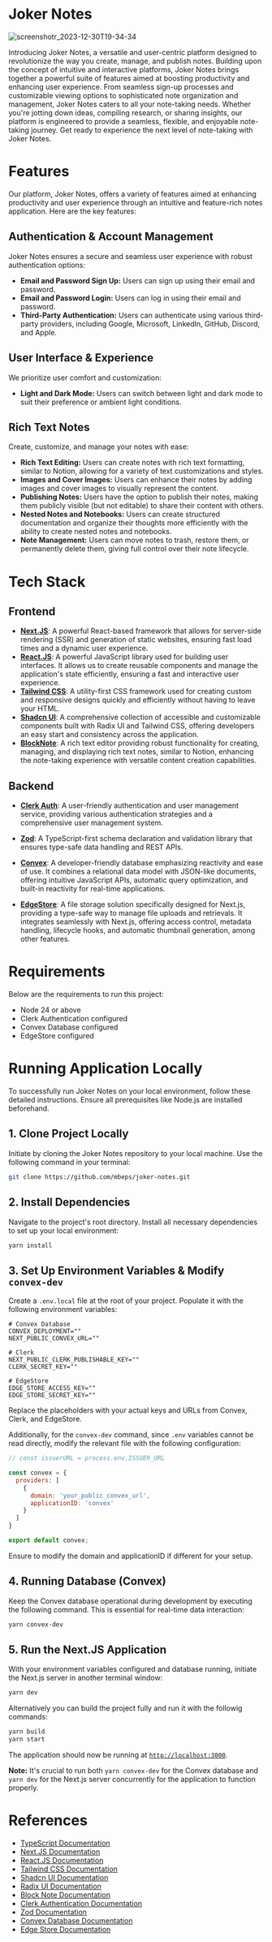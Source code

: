# **Joker Notes**

![screenshotr_2023-12-30T19-34-34](https://github.com/mbeps/motion/assets/58662575/77c4cbda-d580-4126-83bf-b3ef12fd28b9)


Introducing Joker Notes, a versatile and user-centric platform designed to revolutionize the way you create, manage, and publish notes. 
Building upon the concept of intuitive and interactive platforms, Joker Notes brings together a powerful suite of features aimed at boosting productivity and enhancing user experience. 
From seamless sign-up processes and customizable viewing options to sophisticated note organization and management, Joker Notes caters to all your note-taking needs. 
Whether you're jotting down ideas, compiling research, or sharing insights, our platform is engineered to provide a seamless, flexible, and enjoyable note-taking journey. 
Get ready to experience the next level of note-taking with Joker Notes.

# Features

Our platform, Joker Notes, offers a variety of features aimed at enhancing productivity and user experience through an intuitive and feature-rich notes application. Here are the key features:

## Authentication & Account Management
Joker Notes ensures a secure and seamless user experience with robust authentication options:
- **Email and Password Sign Up:** Users can sign up using their email and password.
- **Email and Password Login:** Users can log in using their email and password.
- **Third-Party Authentication:** Users can authenticate using various third-party providers, including Google, Microsoft, LinkedIn, GitHub, Discord, and Apple.

## User Interface & Experience
We prioritize user comfort and customization:
- **Light and Dark Mode:** Users can switch between light and dark mode to suit their preference or ambient light conditions.

## Rich Text Notes
Create, customize, and manage your notes with ease:
- **Rich Text Editing:** Users can create notes with rich text formatting, similar to Notion, allowing for a variety of text customizations and styles.
- **Images and Cover Images:** Users can enhance their notes by adding images and cover images to visually represent the content.
- **Publishing Notes:** Users have the option to publish their notes, making them publicly visible (but not editable) to share their content with others.
- **Nested Notes and Notebooks:** Users can create structured documentation and organize their thoughts more efficiently with the ability to create nested notes and notebooks.
- **Note Management:** Users can move notes to trash, restore them, or permanently delete them, giving full control over their note lifecycle.

# Tech Stack

## Frontend

- **[Next.JS](https://nextjs.org/)**: A powerful React-based framework that allows for server-side rendering (SSR) and generation of static websites, ensuring fast load times and a dynamic user experience.
- **[React.JS](https://react.dev/)**: A powerful JavaScript library used for building user interfaces. It allows us to create reusable components and manage the application's state efficiently, ensuring a fast and interactive user experience.
- **[Tailwind CSS](https://tailwindcss.com/)**: A utility-first CSS framework used for creating custom and responsive designs quickly and efficiently without having to leave your HTML.
- **[Shadcn UI](https://ui.shadcn.com/)**: A comprehensive collection of accessible and customizable components built with Radix UI and Tailwind CSS, offering developers an easy start and consistency across the application.
- **[BlockNote](https://www.blocknotejs.org/)**: A rich text editor providing robust functionality for creating, managing, and displaying rich text notes, similar to Notion, enhancing the note-taking experience with versatile content creation capabilities.

## Backend

- **[Clerk Auth](https://clerk.com/)**: A user-friendly authentication and user management service, providing various authentication strategies and a comprehensive user management system.
- **[Zod](https://zod.dev/)**: A TypeScript-first schema declaration and validation library that ensures type-safe data handling and REST APIs.

- **[Convex](https://www.convex.dev/)**: A developer-friendly database emphasizing reactivity and ease of use. It combines a relational data model with JSON-like documents, offering intuitive JavaScript APIs, automatic query optimization, and built-in reactivity for real-time applications.
- **[EdgeStore](https://edgestore.dev/)**: A file storage solution specifically designed for Next.js, providing a type-safe way to manage file uploads and retrievals. It integrates seamlessly with Next.js, offering access control, metadata handling, lifecycle hooks, and automatic thumbnail generation, among other features.

# Requirements
Below are the requirements to run this project:
- Node 24 or above
- Clerk Authentication configured 
- Convex Database configured 
- EdgeStore configured

# Running Application Locally

To successfully run Joker Notes on your local environment, follow these detailed instructions. 
Ensure all prerequisites like Node.js are installed beforehand.

## 1. Clone Project Locally
Initiate by cloning the Joker Notes repository to your local machine. Use the following command in your terminal:

```sh
git clone https://github.com/mbeps/joker-notes.git
```

## 2. Install Dependencies
Navigate to the project's root directory. 
Install all necessary dependencies to set up your local environment:

```sh
yarn install
```

## 3. Set Up Environment Variables & Modify `convex-dev`
Create a `.env.local` file at the root of your project. 
Populate it with the following environment variables:

```env
# Convex Database
CONVEX_DEPLOYMENT=""
NEXT_PUBLIC_CONVEX_URL=""

# Clerk
NEXT_PUBLIC_CLERK_PUBLISHABLE_KEY=""
CLERK_SECRET_KEY=""

# EdgeStore
EDGE_STORE_ACCESS_KEY=""
EDGE_STORE_SECRET_KEY=""
```

Replace the placeholders with your actual keys and URLs from Convex, Clerk, and EdgeStore.

Additionally, for the `convex-dev` command, since `.env` variables cannot be read directly, modify the relevant file with the following configuration:

```js
// const issuerURL = process.env.ISSUER_URL

const convex = {
  providers: [
    {
      domain: 'your_public_convex_url',
      applicationID: 'convex'
    }
  ]
}

export default convex;
```

Ensure to modify the domain and applicationID if different for your setup.

## 4. Running Database (Convex)
Keep the Convex database operational during development by executing the following command. 
This is essential for real-time data interaction:

```sh
yarn convex-dev
```

## 5. Run the Next.JS Application
With your environment variables configured and database running, initiate the Next.js server in another terminal window:

```sh
yarn dev
```

Alternatively you can build the project fully and run it with the followig commands:

```sh
yarn build
yarn start
```

The application should now be running at [`http://localhost:3000`](http://localhost:3000).

**Note:** It's crucial to run both `yarn convex-dev` for the Convex database and `yarn dev` for the Next.js server concurrently for the application to function properly.

# References
- [TypeScript Documentation](https://www.typescriptlang.org/docs/)
- [Next.JS Documentation](https://nextjs.org/docs)
- [React.JS Documentation](https://react.dev/reference/react)
- [Tailwind CSS Documentation](https://v2.tailwindcss.com/docs)
- [Shadcn UI Documentation](https://ui.shadcn.com/docs/installation/next) 
- [Radix UI Documentation](https://www.radix-ui.com/themes/docs/overview/getting-started)
- [Block Note Documentation](https://www.blocknotejs.org/docs)
- [Clerk Authentication Documentation](https://clerk.com/docs/nextjs/getting-started/quickstart)
- [Zod Documentation](https://zod.dev/)
- [Convex Database Documentation](https://docs.convex.dev/quickstart/nextjs)
- [Edge Store Documentation](https://edgestore.dev/)